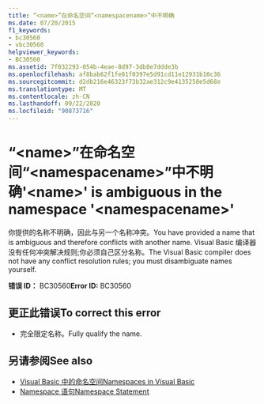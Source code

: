 ```yaml
---
title: “<name>”在命名空间“<namespacename>”中不明确
ms.date: 07/20/2015
f1_keywords:
- bc30560
- vbc30560
helpviewer_keywords:
- BC30560
ms.assetid: 7f032293-054b-4eae-8d97-3db8e7ddde3b
ms.openlocfilehash: af8bab62f1fe81f0397e5d91cd11e12931b10c36
ms.sourcegitcommit: d2db216e46323f73b32ae312c9e4135258e5d68e
ms.translationtype: MT
ms.contentlocale: zh-CN
ms.lasthandoff: 09/22/2020
ms.locfileid: "90873716"
---
```

# <a name="name-is-ambiguous-in-the-namespace-namespacename"></a><span data-ttu-id="ce09f-102">“\<name>”在命名空间“\<namespacename>”中不明确</span><span class="sxs-lookup"><span data-stu-id="ce09f-102">'\<name>' is ambiguous in the namespace '\<namespacename>'</span></span>

<span data-ttu-id="ce09f-103">你提供的名称不明确，因此与另一个名称冲突。</span><span class="sxs-lookup"><span data-stu-id="ce09f-103">You have provided a name that is ambiguous and therefore conflicts with another name.</span></span> <span data-ttu-id="ce09f-104">Visual Basic 编译器没有任何冲突解决规则;你必须自己区分名称。</span><span class="sxs-lookup"><span data-stu-id="ce09f-104">The Visual Basic compiler does not have any conflict resolution rules; you must disambiguate names yourself.</span></span>  
  
 <span data-ttu-id="ce09f-105">**错误 ID：** BC30560</span><span class="sxs-lookup"><span data-stu-id="ce09f-105">**Error ID:** BC30560</span></span>  
  
## <a name="to-correct-this-error"></a><span data-ttu-id="ce09f-106">更正此错误</span><span class="sxs-lookup"><span data-stu-id="ce09f-106">To correct this error</span></span>  
  
- <span data-ttu-id="ce09f-107">完全限定名称。</span><span class="sxs-lookup"><span data-stu-id="ce09f-107">Fully qualify the name.</span></span>  
  
## <a name="see-also"></a><span data-ttu-id="ce09f-108">另请参阅</span><span class="sxs-lookup"><span data-stu-id="ce09f-108">See also</span></span>

- [<span data-ttu-id="ce09f-109">Visual Basic 中的命名空间</span><span class="sxs-lookup"><span data-stu-id="ce09f-109">Namespaces in Visual Basic</span></span>](../../programming-guide/program-structure/namespaces.md)
- [<span data-ttu-id="ce09f-110">Namespace 语句</span><span class="sxs-lookup"><span data-stu-id="ce09f-110">Namespace Statement</span></span>](../statements/namespace-statement.md)
